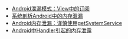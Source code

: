 * [Android泄漏模式：View中的订阅](http://mp.weixin.qq.com/s?__biz=MzA3MDMyMjkzNg==&mid=2652262037&idx=1&sn=1f98658aa2ba6ed08a90d120b447ba98&chksm=84dc7102b3abf81421741f5e4bf8845a20d9b19c000f4fab49204f2717bf13107df25482a223&mpshare=1&scene=1&srcid=1021mECMYUNKtzt2BrePISY7#rd)
* [系统剖析Android中的内存泄漏](http://droidyue.com/blog/2016/11/23/memory-leaks-in-android/)
* [Android内存泄漏：谨慎使用getSystemService](http://droidyue.com/blog/2016/11/14/be-careful-using-getsystemservice/)
* [Android中Handler引起的内存泄露](http://droidyue.com/blog/2014/12/28/in-android-handler-classes-should-be-static-or-leaks-might-occur/)